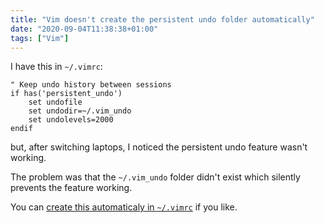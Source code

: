 ```yaml
---
title: "Vim doesn't create the persistent undo folder automatically"
date: "2020-09-04T11:38:38+01:00"
tags: ["Vim"]
---
```


I have this in `~/.vimrc`:

```viml
" Keep undo history between sessions
if has('persistent_undo')
    set undofile
    set undodir=~/.vim_undo
    set undolevels=2000
endif
```

but, after switching laptops, I noticed the persistent undo feature wasn't
working.

The problem was that the `~/.vim_undo` folder didn't exist which silently
prevents the feature working.

You can [create this automaticaly in `~/.vimrc`](https://vi.stackexchange.com/questions/6/how-can-i-use-the-undofile)
if you like.


